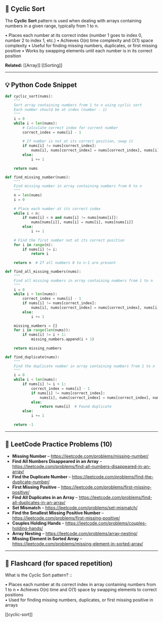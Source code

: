 ## 🧠 Cyclic Sort

The **Cyclic Sort** pattern is used when dealing with arrays containing numbers in a given range, typically from 1 to n.

• Places each number at its correct index (number 1 goes to index 0, number 2 to index 1, etc.)
• Achieves O(n) time complexity and O(1) space complexity
• Useful for finding missing numbers, duplicates, or first missing positive
• Works by swapping elements until each number is in its correct position

**Related:** [[Array]] [[Sorting]]

---

## 💡 Python Code Snippet

```python
def cyclic_sort(nums):
    """
    Sort array containing numbers from 1 to n using cyclic sort
    Each number should be at index (number - 1)
    """
    i = 0
    while i < len(nums):
        # Calculate correct index for current number
        correct_index = nums[i] - 1
        
        # If number is not at its correct position, swap it
        if nums[i] != nums[correct_index]:
            nums[i], nums[correct_index] = nums[correct_index], nums[i]
        else:
            i += 1
    
    return nums

def find_missing_number(nums):
    """
    Find missing number in array containing numbers from 0 to n
    """
    n = len(nums)
    i = 0
    
    # Place each number at its correct index
    while i < n:
        if nums[i] < n and nums[i] != nums[nums[i]]:
            nums[nums[i]], nums[i] = nums[i], nums[nums[i]]
        else:
            i += 1
    
    # Find the first number not at its correct position
    for i in range(n):
        if nums[i] != i:
            return i
    
    return n  # If all numbers 0 to n-1 are present

def find_all_missing_numbers(nums):
    """
    Find all missing numbers in array containing numbers from 1 to n
    """
    i = 0
    while i < len(nums):
        correct_index = nums[i] - 1
        if nums[i] != nums[correct_index]:
            nums[i], nums[correct_index] = nums[correct_index], nums[i]
        else:
            i += 1
    
    missing_numbers = []
    for i in range(len(nums)):
        if nums[i] != i + 1:
            missing_numbers.append(i + 1)
    
    return missing_numbers

def find_duplicate(nums):
    """
    Find the duplicate number in array containing numbers from 1 to n
    """
    i = 0
    while i < len(nums):
        if nums[i] != i + 1:
            correct_index = nums[i] - 1
            if nums[i] != nums[correct_index]:
                nums[i], nums[correct_index] = nums[correct_index], nums[i]
            else:
                return nums[i]  # Found duplicate
        else:
            i += 1
    
    return -1
```

---

## 🔗 LeetCode Practice Problems (10)

- **Missing Number** – https://leetcode.com/problems/missing-number/
- **Find All Numbers Disappeared in an Array** – https://leetcode.com/problems/find-all-numbers-disappeared-in-an-array/
- **Find the Duplicate Number** – https://leetcode.com/problems/find-the-duplicate-number/
- **First Missing Positive** – https://leetcode.com/problems/first-missing-positive/
- **Find All Duplicates in an Array** – https://leetcode.com/problems/find-all-duplicates-in-an-array/
- **Set Mismatch** – https://leetcode.com/problems/set-mismatch/
- **Find the Smallest Missing Positive Number** – https://leetcode.com/problems/first-missing-positive/
- **Couples Holding Hands** – https://leetcode.com/problems/couples-holding-hands/
- **Array Nesting** – https://leetcode.com/problems/array-nesting/
- **Missing Element in Sorted Array** – https://leetcode.com/problems/missing-element-in-sorted-array/

---

## 🧠 Flashcard (for spaced repetition)

What is the Cyclic Sort pattern? ::

• Places each number at its correct index in array containing numbers from 1 to n
• Achieves O(n) time and O(1) space by swapping elements to correct positions  
• Used for finding missing numbers, duplicates, or first missing positive in arrays

[[cyclic-sort]] 